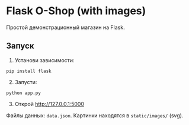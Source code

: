 # Flask O-Shop (with images)

Простой демонстрационный магазин на Flask.

## Запуск

1. Установи зависимости:

```
pip install flask
```

2. Запусти:

```
python app.py
```

3. Открой http://127.0.0.1:5000

Файлы данных: `data.json`. Картинки находятся в `static/images/` (svg).
